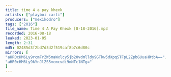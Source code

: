 ```yaml
---
title: time 4 a pay khexk
artists: ["playboi carti"]
producers: ["mexikodro"]
tags: ["2016"]
file_name: Time 4 A Pay Khexk [8-18-2016].mp3
recorded: 2016-08-18
leaked: 2023-01-05
length: 2:31
md5: 02485d3f2bd7d3d2f519caf8b7c6d80c
mirrors: [
"aHR0cHM6Ly9rcmFrZW5maWxlcy5jb20vdmlldy9GTkw5dXpqSTFpL2ZpbGUuaHRtbA==",
"aHR0cHM6Ly9kYnJlZS5vcmcvdi9mNTc1NTg="
]
---
```

